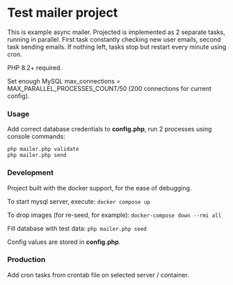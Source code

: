 # Test mailer project

This is example async mailer. 
Projected is implemented as 2 separate tasks, running in parallel.
First task constantly checking new user emails, second task sending emails.
If nothing left, tasks stop but restart every minute using cron.

PHP 8.2+ required.

Set enough MySQL max_connections = MAX_PARALLEL_PROCESSES_COUNT/50 (200 connections for current config).

### Usage

Add correct database credentials to **config.php**, run 2 processes using console commands:
```
php mailer.php validate
php mailer.php send
```

### Development

Project built with the docker support, for the ease of debugging.

To start mysql server, execute:
`docker compose up`

To drop images (for re-seed, for example):
`docker-compose down --rmi all`

Fill database with test data:
`php mailer.php seed`

Config values are stored in **config.php**.

### Production

Add cron tasks from crontab file on selected server / container.
